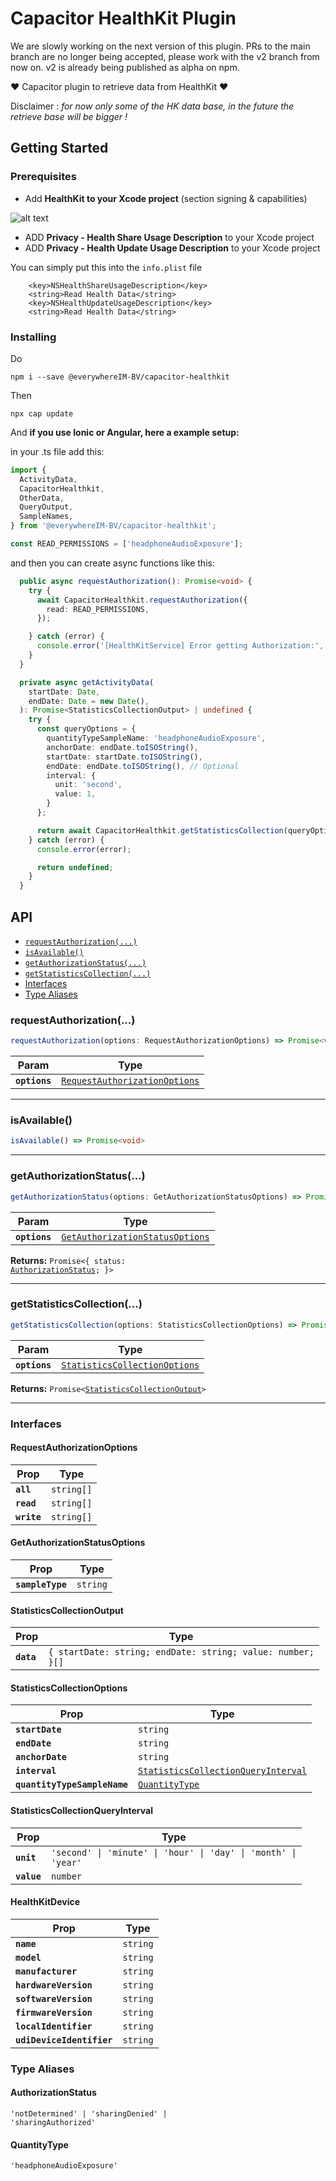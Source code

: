 # Capacitor HealthKit Plugin

We are slowly working on the next version of this plugin. PRs to the main branch are no longer being accepted, please work with the v2 branch from now on. v2 is already being published as alpha on npm.

:heart: Capacitor plugin to retrieve data from HealthKit :heart:

Disclaimer : _for now only some of the HK data base, in the future the retrieve base will be bigger !_

## Getting Started

### Prerequisites

- Add **HealthKit to your Xcode project** (section signing & capabilities)

![alt text](https://i.ibb.co/Bg03ZKf/auth-hk.png)

- ADD **Privacy - Health Share Usage Description** to your Xcode project
- ADD **Privacy - Health Update Usage Description** to your Xcode project

You can simply put this into the `info.plist` file

```
	<key>NSHealthShareUsageDescription</key>
	<string>Read Health Data</string>
	<key>NSHealthUpdateUsageDescription</key>
	<string>Read Health Data</string>
```

### Installing

Do

```
npm i --save @everywhereIM-BV/capacitor-healthkit
```

Then

```
npx cap update
```

And **if you use Ionic or Angular, here a example setup:**

in your .ts file add this:

```ts
import {
  ActivityData,
  CapacitorHealthkit,
  OtherData,
  QueryOutput,
  SampleNames,
} from '@everywhereIM-BV/capacitor-healthkit';

const READ_PERMISSIONS = ['headphoneAudioExposure'];

```

and then you can create async functions like this:

```ts
  public async requestAuthorization(): Promise<void> {
    try {
      await CapacitorHealthkit.requestAuthorization({
        read: READ_PERMISSIONS,
      });

    } catch (error) {
      console.error('[HealthKitService] Error getting Authorization:', error);
    }
  }

  private async getActivityData(
    startDate: Date,
    endDate: Date = new Date(),
  ): Promise<StatisticsCollectionOutput> | undefined {
    try {
      const queryOptions = {
        quantityTypeSampleName: 'headphoneAudioExposure',
        anchorDate: endDate.toISOString(),
        startDate: startDate.toISOString(),
        endDate: endDate.toISOString(), // Optional
        interval: {
          unit: 'second',
          value: 1,
        }
      };

      return await CapacitorHealthkit.getStatisticsCollection(queryOptions);
    } catch (error) {
      console.error(error);

      return undefined;
    }
  }
```

## API

<docgen-index>

* [`requestAuthorization(...)`](#requestauthorization)
* [`isAvailable()`](#isavailable)
* [`getAuthorizationStatus(...)`](#getauthorizationstatus)
* [`getStatisticsCollection(...)`](#getstatisticscollection)
* [Interfaces](#interfaces)
* [Type Aliases](#type-aliases)

</docgen-index>

<docgen-api>
<!--Update the source file JSDoc comments and rerun docgen to update the docs below-->

### requestAuthorization(...)

```typescript
requestAuthorization(options: RequestAuthorizationOptions) => Promise<void>
```

| Param         | Type                                                                                |
| ------------- | ----------------------------------------------------------------------------------- |
| **`options`** | <code><a href="#requestauthorizationoptions">RequestAuthorizationOptions</a></code> |

--------------------


### isAvailable()

```typescript
isAvailable() => Promise<void>
```

--------------------


### getAuthorizationStatus(...)

```typescript
getAuthorizationStatus(options: GetAuthorizationStatusOptions) => Promise<{ status: AuthorizationStatus; }>
```

| Param         | Type                                                                                    |
| ------------- | --------------------------------------------------------------------------------------- |
| **`options`** | <code><a href="#getauthorizationstatusoptions">GetAuthorizationStatusOptions</a></code> |

**Returns:** <code>Promise&lt;{ status: <a href="#authorizationstatus">AuthorizationStatus</a>; }&gt;</code>

--------------------


### getStatisticsCollection(...)

```typescript
getStatisticsCollection(options: StatisticsCollectionOptions) => Promise<StatisticsCollectionOutput>
```

| Param         | Type                                                                                |
| ------------- | ----------------------------------------------------------------------------------- |
| **`options`** | <code><a href="#statisticscollectionoptions">StatisticsCollectionOptions</a></code> |

**Returns:** <code>Promise&lt;<a href="#statisticscollectionoutput">StatisticsCollectionOutput</a>&gt;</code>

--------------------


### Interfaces


#### RequestAuthorizationOptions

| Prop        | Type                  |
| ----------- | --------------------- |
| **`all`**   | <code>string[]</code> |
| **`read`**  | <code>string[]</code> |
| **`write`** | <code>string[]</code> |


#### GetAuthorizationStatusOptions

| Prop             | Type                |
| ---------------- | ------------------- |
| **`sampleType`** | <code>string</code> |


#### StatisticsCollectionOutput

| Prop       | Type                                                                  |
| ---------- | --------------------------------------------------------------------- |
| **`data`** | <code>{ startDate: string; endDate: string; value: number; }[]</code> |


#### StatisticsCollectionOptions

| Prop                         | Type                                                                                            |
| ---------------------------- | ----------------------------------------------------------------------------------------------- |
| **`startDate`**              | <code>string</code>                                                                             |
| **`endDate`**                | <code>string</code>                                                                             |
| **`anchorDate`**             | <code>string</code>                                                                             |
| **`interval`**               | <code><a href="#statisticscollectionqueryinterval">StatisticsCollectionQueryInterval</a></code> |
| **`quantityTypeSampleName`** | <code><a href="#quantitytype">QuantityType</a></code>                                           |


#### StatisticsCollectionQueryInterval

| Prop        | Type                                                                      |
| ----------- | ------------------------------------------------------------------------- |
| **`unit`**  | <code>'second' \| 'minute' \| 'hour' \| 'day' \| 'month' \| 'year'</code> |
| **`value`** | <code>number</code>                                                       |


#### HealthKitDevice

| Prop                      | Type                |
| ------------------------- | ------------------- |
| **`name`**                | <code>string</code> |
| **`model`**               | <code>string</code> |
| **`manufacturer`**        | <code>string</code> |
| **`hardwareVersion`**     | <code>string</code> |
| **`softwareVersion`**     | <code>string</code> |
| **`firmwareVersion`**     | <code>string</code> |
| **`localIdentifier`**     | <code>string</code> |
| **`udiDeviceIdentifier`** | <code>string</code> |


### Type Aliases


#### AuthorizationStatus

<code>'notDetermined' | 'sharingDenied' | 'sharingAuthorized'</code>


#### QuantityType

<code>'headphoneAudioExposure'</code>

</docgen-api>
